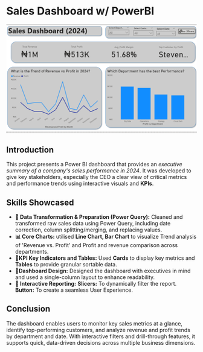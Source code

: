 # Sales Dashboard w/ PowerBI

![Dashboard Page 1](/image%202.png)
## Introduction

This project presents a Power BI dashboard that provides an *executive summary of a company's sales performance in 2024*. It was developed to give key stakeholders, especially the CEO a clear view of critical metrics and performance trends using interactive visuals and **KPIs**.

## Skills Showcased
- **🔧 Data Transformation & Preparation (Power Query):** Cleaned and transformed raw sales data using Power Query, including date correction, column splitting/merging, and replacing values.
- **📊 Core Charts:** utilised **Line Chart, Bar Chart** to visualize Trend analysis of 'Revenue vs. Profit' and Profit and revenue comparison across departments.
- **📌KPI Key Indicators and Tables:** Used **Cards** to display key metrics and **Tables** to provide granular sortable data.
- **🎯Dashboard Design:** Designed the dashboard with executives in mind and used a single-column layout to enhance readability.
- **🔄 Interactive Reporting:**
**Slicers:** To dynamically filter the report.
**Button:** To create a seamless User Experience.

## Conclusion
The dashboard enables users to monitor key sales metrics at a glance, identify top-performing customers, and analyze revenue and profit trends by department and date. With interactive filters and drill-through features, it supports quick, data-driven decisions across multiple business dimensions.